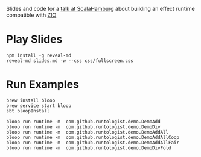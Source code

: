 Slides and code for a [talk at ScalaHamburg](https://www.meetup.com/de-DE/Scala-Hamburg/events/265681417/) about building an effect runtime compatible with [ZIO](https://zio.dev)

# Play Slides

```
npm install -g reveal-md
reveal-md slides.md -w --css css/fullscreen.css
```

# Run Examples

```
brew install bloop
brew service start bloop
sbt bloopInstall

bloop run runtime -m  com.github.runtologist.demo.DemoAdd
bloop run runtime -m  com.github.runtologist.demo.DemoDiv
bloop run runtime -m  com.github.runtologist.demo.DemoAddAll
bloop run runtime -m  com.github.runtologist.demo.DemoAddAllCoop
bloop run runtime -m  com.github.runtologist.demo.DemoAddAllFair
bloop run runtime -m  com.github.runtologist.demo.DemoDivFold
```